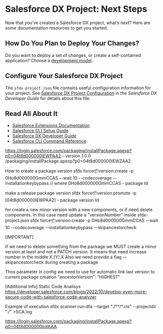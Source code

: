 # Salesforce DX Project: Next Steps

Now that you’ve created a Salesforce DX project, what’s next? Here are some documentation resources to get you started.

## How Do You Plan to Deploy Your Changes?

Do you want to deploy a set of changes, or create a self-contained application? Choose a [development model](https://developer.salesforce.com/tools/vscode/en/user-guide/development-models).

## Configure Your Salesforce DX Project

The `sfdx-project.json` file contains useful configuration information for your project. See [Salesforce DX Project Configuration](https://developer.salesforce.com/docs/atlas.en-us.sfdx_dev.meta/sfdx_dev/sfdx_dev_ws_config.htm) in the _Salesforce DX Developer Guide_ for details about this file.

## Read All About It

- [Salesforce Extensions Documentation](https://developer.salesforce.com/tools/vscode/)
- [Salesforce CLI Setup Guide](https://developer.salesforce.com/docs/atlas.en-us.sfdx_setup.meta/sfdx_setup/sfdx_setup_intro.htm)
- [Salesforce DX Developer Guide](https://developer.salesforce.com/docs/atlas.en-us.sfdx_dev.meta/sfdx_dev/sfdx_dev_intro.htm)
- [Salesforce CLI Command Reference](https://developer.salesforce.com/docs/atlas.en-us.sfdx_cli_reference.meta/sfdx_cli_reference/cli_reference.htm)


https://login.salesforce.com/packaging/installPackage.apexp?p0=04t8d000000lEWPAA2 - version 1.0.0
/packaging/installPackage.apexp?p0=04t8d000000lEWZAA2


How to create a package version
sfdx force:package:version:create -p 0Ho8d000000GmmCCAS --wait 10 --codecoverage --installationkeybypass // where 0Ho8d000000GmmCCAS - package Id

make a release package version
sfdx force:package:version:promote -p [04t8d000000lEWPAA2] - package version Id


for create a new minor version with a new components, or if need delete components. In this case need update a "versionNumber" inside sfdx-project.json
sfdx force:package:version:create -p 0Ho8d000000GmmCCAS --wait 10 --codecoverage --installationkeybypass --skipancestorcheck

[IMPORTANT]

If we need to delete something from the package we MUST create a minor version at least and not a PATCH version. It means that need increase number in the middle X.[Y].X
Also we need provide a flag --skipancestorcheck during creating a package


Thos parameter in config we need to use for automatic link last version to current package creation "ancestorVersion": "HIGHEST"




[Additional Info]
Static Code Analisys
https://developer.salesforce.com/blogs/2022/10/develop-even-more-secure-code-with-salesforce-code-analyzer

Example of execution
sfdx scanner:run:dfa --target "./**/*.cls" --projectdir "./" >SCA.log



https://login.salesforce.com/packaging/installPackage.apexp?p0=04t8d000000liqlAAA